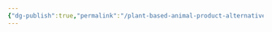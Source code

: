 ```yaml
---
{"dg-publish":true,"permalink":"/plant-based-animal-product-alternatives-healthier-and-more-environmentally-friendly/","tags":["alternative_proteins","health_nutrition","plant_based_alternative_proteins"],"created":"2025-10-22T22:53:31.075+01:00","updated":"2025-10-22T22:53:31.075+01:00"}
---
```


